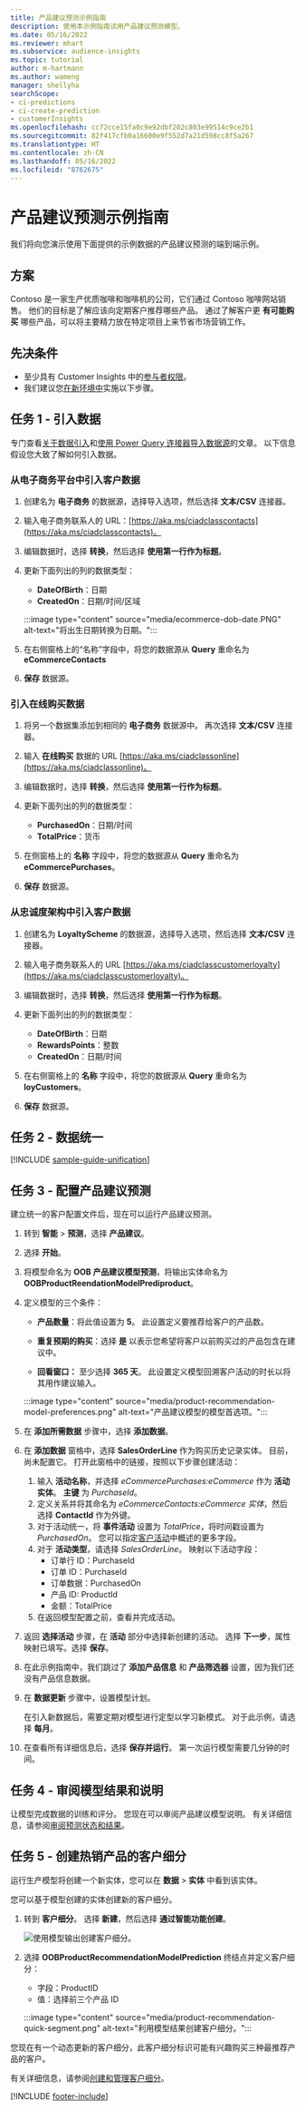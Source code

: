 ```yaml
---
title: 产品建议预测示例指南
description: 使用本示例指南试用产品建议预测模型。
ms.date: 05/16/2022
ms.reviewer: mhart
ms.subservice: audience-insights
ms.topic: tutorial
author: m-hartmann
ms.author: wameng
manager: shellyha
searchScope:
- ci-predictions
- ci-create-prediction
- customerInsights
ms.openlocfilehash: cc72cce15fa0c9e92dbf202c803e99514c9ce2b1
ms.sourcegitcommit: 82f417cfb0a16600e9f552d7a21d598cc8f5a267
ms.translationtype: HT
ms.contentlocale: zh-CN
ms.lasthandoff: 05/16/2022
ms.locfileid: "8762675"
---
```

# <a name="product-recommendation-prediction-sample-guide"></a>产品建议预测示例指南

我们将向您演示使用下面提供的示例数据的产品建议预测的端到端示例。

## <a name="scenario"></a>方案

Contoso 是一家生产优质咖啡和咖啡机的公司，它们通过 Contoso 咖啡网站销售。 他们的目标是了解应该向定期客户推荐哪些产品。 通过了解客户更 **有可能购买** 哪些产品，可以将主要精力放在特定项目上来节省市场营销工作。

## <a name="prerequisites"></a>先决条件

- 至少具有 Customer Insights 中的[参与者权限](permissions.md)。
- 我们建议您[在新环境中](manage-environments.md)实施以下步骤。

## <a name="task-1---ingest-data"></a>任务 1 - 引入数据

专门查看[关于数据引入](data-sources.md)和[使用 Power Query 连接器导入数据源](connect-power-query.md)的文章。 以下信息假设您大致了解如何引入数据。

### <a name="ingest-customer-data-from-ecommerce-platform"></a>从电子商务平台中引入客户数据

1. 创建名为 **电子商务** 的数据源，选择导入选项，然后选择 **文本/CSV** 连接器。

1. 输入电子商务联系人的 URL：[https://aka.ms/ciadclasscontacts](https://aka.ms/ciadclasscontacts)。

1. 编辑数据时，选择 **转换**，然后选择 **使用第一行作为标题**。

1. 更新下面列出的列的数据类型：
   - **DateOfBirth**：日期
   - **CreatedOn**：日期/时间/区域

   :::image type="content" source="media/ecommerce-dob-date.PNG" alt-text="将出生日期转换为日期。":::

1. 在右侧窗格上的“名称”字段中，将您的数据源从 **Query** 重命名为 **eCommerceContacts**

1. **保存** 数据源。

### <a name="ingest-online-purchase-data"></a>引入在线购买数据

1. 将另一个数据集添加到相同的 **电子商务** 数据源中。 再次选择 **文本/CSV** 连接器。

1. 输入 **在线购买** 数据的 URL [https://aka.ms/ciadclassonline](https://aka.ms/ciadclassonline)。

1. 编辑数据时，选择 **转换**，然后选择 **使用第一行作为标题**。

1. 更新下面列出的列的数据类型：
   - **PurchasedOn**：日期/时间
   - **TotalPrice**：货币

1. 在侧窗格上的 **名称** 字段中，将您的数据源从 **Query** 重命名为 **eCommercePurchases**。

1. **保存** 数据源。

### <a name="ingest-customer-data-from-loyalty-schema"></a>从忠诚度架构中引入客户数据

1. 创建名为 **LoyaltyScheme** 的数据源，选择导入选项，然后选择 **文本/CSV** 连接器。

1. 输入电子商务联系人的 URL [https://aka.ms/ciadclasscustomerloyalty](https://aka.ms/ciadclasscustomerloyalty)。

1. 编辑数据时，选择 **转换**，然后选择 **使用第一行作为标题**。

1. 更新下面列出的列的数据类型：
   - **DateOfBirth**：日期
   - **RewardsPoints**：整数
   - **CreatedOn**：日期/时间

1. 在右侧窗格上的 **名称** 字段中，将您的数据源从 **Query** 重命名为 **loyCustomers**。

1. **保存** 数据源。

## <a name="task-2---data-unification"></a>任务 2 - 数据统一

[!INCLUDE [sample-guide-unification](includes/sample-guide-unification.md)]

## <a name="task-3---configure-product-recommendation-prediction"></a>任务 3 - 配置产品建议预测

建立统一的客户配置文件后，现在可以运行产品建议预测。

1. 转到 **智能** > **预测**，选择 **产品建议**。

1. 选择 **开始**。

1. 将模型命名为 **OOB 产品建议模型预测**，将输出实体命名为 **OOBProductReendationModelPrediproduct**。

1. 定义模型的三个条件：

   - **产品数量**：将此值设置为 **5**。 此设置定义要推荐给客户的产品数。

   - **重复预期的购买**：选择 **是** 以表示您希望将客户以前购买过的产品包含在建议中。

   - **回看窗口：** 至少选择 **365 天**。 此设置定义模型回溯客户活动的时长以将其用作建议输入。

   :::image type="content" source="media/product-recommendation-model-preferences.png" alt-text="产品建议模型的模型首选项。":::

1. 在 **添加所需数据** 步骤中，选择 **添加数据**。

1. 在 **添加数据** 窗格中，选择 **SalesOrderLine** 作为购买历史记录实体。 目前，尚未配置它。 打开此窗格中的链接，按照以下步骤创建活动：
   1. 输入 **活动名称**，并选择 *eCommercePurchases:eCommerce* 作为 **活动实体**。 **主键** 为 *PurchaseId*。
   1. 定义关系并将其命名为 *eCommerceContacts:eCommerce 实体*，然后选择 **ContactId** 作为外键。
   1. 对于活动统一，将 **事件活动** 设置为 *TotalPrice*，将时间戳设置为  *PurchasedOn*。 您可以指定[客户活动](activities.md)中概述的更多字段。
   1. 对于 **活动类型**，请选择 *SalesOrderLine*。 映射以下活动字段：
      - 订单行 ID：PurchaseId
      - 订单 ID：PurchaseId
      - 订单数据：PurchasedOn
      - 产品 ID: ProductId
      - 金额：TotalPrice
   1. 在返回模型配置之前，查看并完成活动。

1. 返回 **选择活动** 步骤，在 **活动** 部分中选择新创建的活动。 选择 **下一步**，属性映射已填写。选择 **保存**。

1. 在此示例指南中，我们跳过了 **添加产品信息** 和 **产品筛选器** 设置，因为我们还没有产品信息数据。

1. 在 **数据更新** 步骤中，设置模型计划。

   在引入新数据后，需要定期对模型进行定型以学习新模式。 对于此示例，请选择 **每月**。

1. 在查看所有详细信息后，选择 **保存并运行**。 第一次运行模型需要几分钟的时间。

## <a name="task-4---review-model-results-and-explanations"></a>任务 4 - 审阅模型结果和说明

让模型完成数据的训练和评分。 您现在可以审阅产品建议模型说明。 有关详细信息，请参阅[审阅预测状态和结果](predict-transactional-churn.md#review-a-prediction-status-and-results)。

## <a name="task-5---create-a-segment-of-high-purchased-products"></a>任务 5 - 创建热销产品的客户细分

运行生产模型将创建一个新实体，您可以在 **数据** > **实体** 中看到该实体。

您可以基于模型创建的实体创建新的客户细分。

1. 转到 **客户细分**。 选择 **新建**，然后选择 **通过智能功能创建**。

   ![使用模型输出创建客户细分。](media/segment-intelligence.png)

1. 选择 **OOBProductRecommendationModelPrediction** 终结点并定义客户细分：

   - 字段：ProductID
   - 值：选择前三个产品 ID

   :::image type="content" source="media/product-recommendation-quick-segment.png" alt-text="利用模型结果创建客户细分。":::

您现在有一个动态更新的客户细分，此客户细分标识可能有兴趣购买三种最推荐产品的客户。

有关详细信息，请参阅[创建和管理客户细分](segments.md)。

[!INCLUDE [footer-include](includes/footer-banner.md)]
